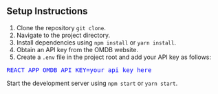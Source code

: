 <h2>Setup Instructions</h2>
<ol>
  <li>Clone the repository <code>git clone</code>.</li>
  <li>Navigate to the project directory.</li>
  <li>Install dependencies using <code>npm install</code> or <code>yarn install</code>.</li>
  <li>Obtain an API key from the OMDB website.</li>
  <li>Create a <code>.env</code> file in the project root and add your API key as follows:</li>
</ol>

<pre>
<span style="color: blue;">REACT_APP_OMDB_API_KEY=your_api_key_here</span>
</pre>

<p>Start the development server using <code>npm start</code> or <code>yarn start</code>.</p>
